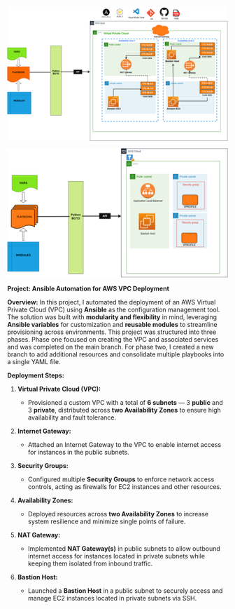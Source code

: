 ![Alt text](Ansible_VPC_Infrutucture.png)

![Alt text](Ansible_Phase2.png)

**Project: Ansible Automation for AWS VPC Deployment**

**Overview:**
In this project, I automated the deployment of an AWS Virtual Private Cloud (VPC) using **Ansible** as the configuration management tool. The solution was built with **modularity and flexibility** in mind, leveraging **Ansible variables** for customization and **reusable modules** to streamline provisioning across environments. This project was structured into three phases. Phase one focused on creating the VPC and associated services and was completed on the main branch. For phase two, I created a new branch to add additional resources and consolidate multiple playbooks into a single YAML file.

**Deployment Steps:**

1. **Virtual Private Cloud (VPC):**

   * Provisioned a custom VPC with a total of **6 subnets** — 3 **public** and 3 **private**, distributed across **two Availability Zones** to ensure high availability and fault tolerance.

2. **Internet Gateway:**

   * Attached an Internet Gateway to the VPC to enable internet access for instances in the public subnets.

3. **Security Groups:**

   * Configured multiple **Security Groups** to enforce network access controls, acting as firewalls for EC2 instances and other resources.

4. **Availability Zones:**

   * Deployed resources across **two Availability Zones** to increase system resilience and minimize single points of failure.

5. **NAT Gateway:**

   * Implemented **NAT Gateway(s)** in public subnets to allow outbound internet access for instances located in private subnets while keeping them isolated from inbound traffic.

6. **Bastion Host:**

   * Launched a **Bastion Host** in a public subnet to securely access and manage EC2 instances located in private subnets via SSH.
